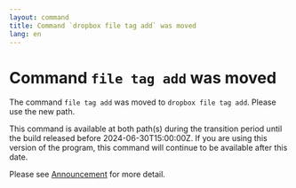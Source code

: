 ```yaml
---
layout: command
title: Command `dropbox file tag add` was moved
lang: en
---
```


# Command `file tag add` was moved

The command `file tag add` was moved to `dropbox file tag add`. Please use the new path.

This command is available at both path(s) during the transition period until the build released before 2024-06-30T15:00:00Z. If you are using this version of the program, this command will continue to be available after this date.

Please see [Announcement](https://github.com/watermint/toolbox/discussions/799) for more detail.


